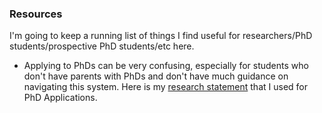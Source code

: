 ### Resources

I'm going to keep a running list of things I find useful for researchers/PhD students/prospective PhD students/etc here. 

- Applying to PhDs can be very confusing, especially for students who don't have parents with PhDs and don't have much guidance on navigating this system. Here is my  <a href="assets/files/SOP_SarahJabbour.pdf" >research statement</a> that I used for PhD Applications. 
